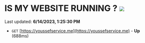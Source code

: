 # IS MY WEBSITE RUNNING ? [![](https://img.shields.io/static/v1?label=Sponsor&message=%E2%9D%A4&logo=GitHub&color=%23fe8e86)](https://github.com/sponsors/<username>)

Last updated: **6/14/2023, 1:25:30 PM**

- `GET` [https://youssefservice.me](https://youssefservice.me) - **Up** (688ms)

